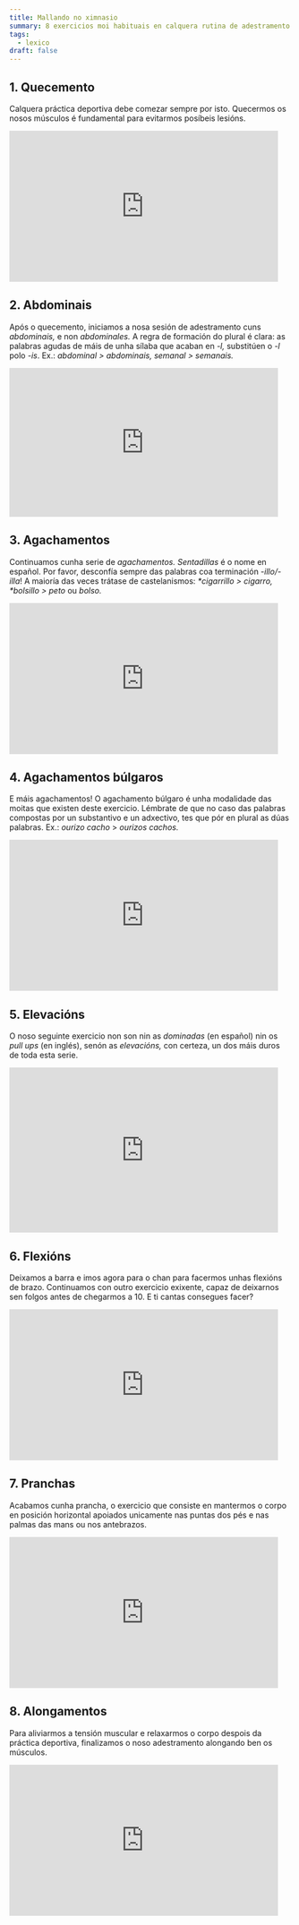 ```yaml
---
title: Mallando no ximnasio
summary: 8 exercicios moi habituais en calquera rutina de adestramento
tags:
  - lexico
draft: false
---
```

## 1. Quecemento

Calquera práctica deportiva debe comezar sempre por isto. Quecermos os nosos músculos é fundamental para evitarmos posíbeis lesións.

<iframe src="https://giphy.com/embed/cdEc1DzDnpw9aJob4A" width="480" height="270" frameBorder="0" class="giphy-embed" allowFullScreen></iframe>

## 2. Abdominais

Após o quecemento, iniciamos a nosa sesión de adestramento cuns *abdominais,* e non *abdominales.* A regra de formación do plural é clara: as palabras agudas de máis de unha sílaba que acaban en *\-l,* substitúen o *\-l* polo *\-is*. Ex.: *abdominal > abdominais, semanal > semanais.*

<iframe src="https://giphy.com/embed/jQratcmckkyoZH85v6" width="480" height="266" frameBorder="0" class="giphy-embed" allowFullScreen></iframe>

## 3. Agachamentos

Continuamos cunha serie de *agachamentos. Sentadillas* é o nome en español. Por favor, desconfía sempre das palabras coa terminación *\-illo/-illa*! A maioría das veces trátase de castelanismos: *\*cigarrillo > cigarro, \*bolsillo > peto* ou *bolso.*

<iframe src="https://giphy.com/embed/12gfmMhX8qNe5W" width="480" height="270" frameBorder="0" class="giphy-embed" allowFullScreen></iframe>

## 4. Agachamentos búlgaros

E máis agachamentos! O agachamento búlgaro é unha modalidade das moitas que existen deste exercicio. Lémbrate de que no caso das palabras compostas por un substantivo e un adxectivo, tes que pór en plural as dúas palabras. Ex.: *ourizo cacho* > *ourizos cachos.*

<iframe src="https://giphy.com/embed/Q8O1oo9cKR3zbBJA2D" width="480" height="270" frameBorder="0" class="giphy-embed" allowFullScreen></iframe>

## 5. Elevacións

O noso seguinte exercicio non son nin as *dominadas* (en español) nin os *pull ups* (en inglés), senón as *elevacións,* con certeza, un dos máis duros de toda esta serie. 

<iframe src="https://giphy.com/embed/10x07YnGuF1sQM" width="480" height="295" frameBorder="0" class="giphy-embed" allowFullScreen></iframe>

## 6. Flexións

Deixamos a barra e imos agora para o chan para facermos unhas flexións de brazo. Continuamos con outro exercicio exixente, capaz de deixarnos sen folgos antes de chegarmos a 10. E ti cantas consegues facer?

<iframe src="https://giphy.com/embed/12NUWErJ3szNC0" width="480" height="270" frameBorder="0" class="giphy-embed" allowFullScreen></iframe>

## 7. Pranchas

Acabamos cunha prancha, o exercicio que consiste en mantermos o corpo en posición horizontal apoiados unicamente nas puntas dos pés e nas palmas das mans ou nos antebrazos.

<iframe src="https://giphy.com/embed/YPKQtsXd5Ihb6v0Pgb" width="480" height="270" frameBorder="0" class="giphy-embed" allowFullScreen></iframe>

## 8. Alongamentos

Para aliviarmos a tensión muscular e relaxarmos o corpo despois da práctica deportiva, finalizamos o noso adestramento alongando ben os músculos.

<iframe src="https://giphy.com/embed/whaSNP7YX9LRVToMDk" width="480" height="270" frameBorder="0" class="giphy-embed" allowFullScreen></iframe>